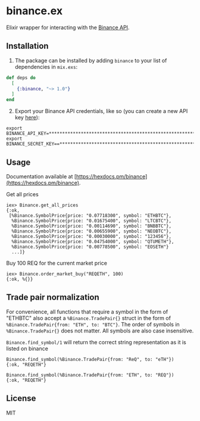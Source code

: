 # binance.ex

Elixir wrapper for interacting with the [Binance API](https://github.com/binance/binance-spot-api-docs).

## Installation

1. The package can be installed by adding `binance` to your list of dependencies in `mix.exs`:

```elixir
def deps do
  [
    {:binance, "~> 1.0"}
  ]
end
```

2. Export your Binance API credentials, like so (you can create a new API
   key [here](https://www.binance.com/en/my/settings/api-management)):

```
export BINANCE_API_KEY=****************************************************************
export BINANCE_SECRET_KEY==************************************************************
```

## Usage

Documentation available at [https://hexdocs.pm/binance](https://hexdocs.pm/binance).

Get all prices

```
iex> Binance.get_all_prices
{:ok,
 [%Binance.SymbolPrice{price: "0.07718300", symbol: "ETHBTC"},
  %Binance.SymbolPrice{price: "0.01675400", symbol: "LTCBTC"},
  %Binance.SymbolPrice{price: "0.00114690", symbol: "BNBBTC"},
  %Binance.SymbolPrice{price: "0.00655900", symbol: "NEOBTC"},
  %Binance.SymbolPrice{price: "0.00030000", symbol: "123456"},
  %Binance.SymbolPrice{price: "0.04754000", symbol: "QTUMETH"},
  %Binance.SymbolPrice{price: "0.00778500", symbol: "EOSETH"}
  ...]}
```

Buy 100 REQ for the current market price

```
iex> Binance.order_market_buy("REQETH", 100)
{:ok, %{}}
```

## Trade pair normalization

For convenience, all functions that require a symbol in the form of "ETHBTC" also accept a
`%Binance.TradePair{}` struct in the form of `%Binance.TradePair{from: "ETH", to: "BTC"}`. The order of symbols in `%Binance.TradePair{}` does not matter. All symbols are also case insensitive.

`Binance.find_symbol/1` will return the correct string representation as it is listed on binance

```
Binance.find_symbol(%Binance.TradePair{from: "ReQ", to: "eTH"})
{:ok, "REQETH"}

Binance.find_symbol(%Binance.TradePair{from: "ETH", to: "REQ"})
{:ok, "REQETH"}
```

## License

MIT
